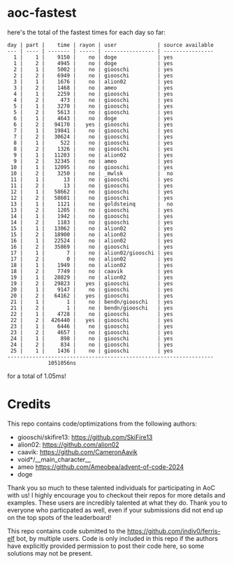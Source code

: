 # aoc-fastest

here's the total of the fastest times for each day so far:
```
day | part |    time | rayon | user             | source available
--- | ---- | ------- | ----- | ---------------- | ----------------
  1 |    1 |    9150 |    no | doge             | yes
  1 |    2 |    4945 |    no | doge             | yes
  2 |    1 |    5002 |    no | giooschi         | yes
  2 |    2 |    6949 |    no | giooschi         | yes
  3 |    1 |    1676 |    no | alion02          | yes
  3 |    2 |    1468 |    no | ameo             | yes
  4 |    1 |    2259 |    no | giooschi         | yes
  4 |    2 |     473 |    no | giooschi         | yes
  5 |    1 |    3270 |    no | giooschi         | yes
  5 |    2 |    5613 |    no | giooschi         | yes
  6 |    1 |    4643 |    no | doge             | yes
  6 |    2 |   94170 |   yes | giooschi         | yes
  7 |    1 |   19841 |    no | giooschi         | yes
  7 |    2 |   30624 |    no | giooschi         | yes
  8 |    1 |     522 |    no | giooschi         | yes
  8 |    2 |    1326 |    no | giooschi         | yes
  9 |    1 |   11203 |    no | alion02          | yes
  9 |    2 |   32345 |    no | ameo             | yes
 10 |    1 |   12095 |    no | giooschi         | yes
 10 |    2 |    3250 |    no | _mwlsk           |  no
 11 |    1 |      13 |    no | giooschi         | yes
 11 |    2 |      13 |    no | giooschi         | yes
 12 |    1 |   58662 |    no | giooschi         | yes
 12 |    2 |   58601 |    no | giooschi         | yes
 13 |    1 |    1121 |    no | goldsteinq       |  no
 13 |    2 |    1205 |    no | giooschi         | yes
 14 |    1 |    1942 |    no | giooschi         | yes
 14 |    2 |    1183 |    no | giooschi         | yes
 15 |    1 |   13062 |    no | alion02          | yes
 15 |    2 |   18900 |    no | alion02          | yes
 16 |    1 |   22524 |    no | alion02          | yes
 16 |    2 |   35869 |    no | giooschi         | yes
 17 |    1 |       7 |    no | alion02/giooschi | yes
 17 |    2 |       0 |    no | alion02          | yes
 18 |    1 |    1949 |    no | alion02          | yes
 18 |    2 |    7749 |    no | caavik           | yes
 19 |    1 |   28829 |    no | alion02          | yes
 19 |    2 |   29823 |   yes | giooschi         | yes
 20 |    1 |    9147 |    no | giooschi         | yes
 20 |    2 |   64162 |   yes | giooschi         | yes
 21 |    1 |       1 |    no | bendn/giooschi   | yes
 21 |    2 |       1 |    no | bendn/giooschi   | yes
 22 |    1 |    4728 |    no | giooschi         | yes
 22 |    2 |  426440 |   yes | giooschi         | yes
 23 |    1 |    6446 |    no | giooschi         | yes
 23 |    2 |    4657 |    no | giooschi         | yes
 24 |    1 |     898 |    no | giooschi         | yes
 24 |    2 |     834 |    no | giooschi         | yes
 25 |    1 |    1436 |    no | giooschi         | yes
------------------------------------------------------------------
             1051056ns
```
for a total of 1.05ms!

# Credits

This repo contains code/optimizations from the following authors:

- giooschi/skifire13: https://github.com/SkiFire13
- alion02: https://github.com/alion02
- caavik: https://github.com/CameronAavik
- void*/\_\_main\_character\_\_
- ameo https://github.com/Ameobea/advent-of-code-2024
- doge

Thank you so much to these talented individuals for participating in AoC with us!
I highly encourage you to checkout their repos for more details and examples.
These users are incredibly talented at what they do.
Thank you to everyone who particpated as well, even if your submissions did not end up on the top spots of the leaderboard!

This repo contains code submitted to the https://github.com/indiv0/ferris-elf bot, by multiple users.
Code is only included in this repo if the authors have explicitly provided permission to post their code here, so some solutions may not be present.
